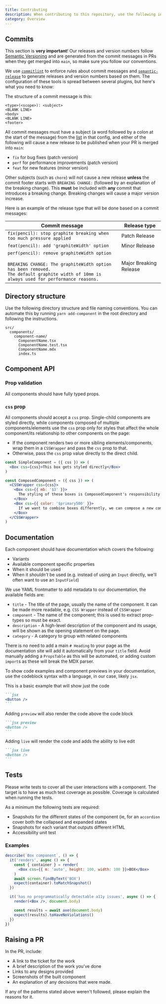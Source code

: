 ```yaml
---
title: Contributing
description: When contributing to this repository, use the following information, to uphold the standards we have set for this project. Please read through this and the `README.md` before starting.
category: Overview
---
```


## Commits

This section is **very important**! Our releases and version numbers follow [Semantic Versioning](https://semver.org/) and are generated from the commit messages in PRs when they get merged into `main`, so make sure you follow our conventions.

We use [`commitlint`](https://github.com/conventional-changelog/commitlint) to enforce rules about commit messages and [`semantic-release`](https://github.com/semantic-release/semantic-release) to generate releases and version numbers based on them. The configuration of these tools is spread between several plugins, but here's what you need to know:

The structure of a commit message is this:

```
<type>(<scope>): <subject>
<BLANK LINE>
<body>
<BLANK LINE>
<footer>
```

All commit messages must have a subject (a word followed by a colon at the start of the message) from the [list](https://github.com/conventional-changelog/commitlint/tree/master/@commitlint/config-conventional#type-enum) in that config, and either of the following will cause a new release to be published when your PR is merged into `main`:

- `fix` for bug fixes (patch version)
- `perf` for performance improvements (patch version)
- `feat` for new features (minor version)

Other subjects (such as `chore`) will not cause a new release **unless** the commit footer starts with `BREAKING CHANGE:` (followed by an explanation of the breaking change). This **must** be included with **any** commit that introduces a breaking change. Breaking changes will cause a major version increase.

Here is an example of the release type that will be done based on a commit messages:

| Commit message                                                                                                                                                                                   | Release type           |
| ------------------------------------------------------------------------------------------------------------------------------------------------------------------------------------------------ | ---------------------- |
| `fix(pencil): stop graphite breaking when too much pressure applied`                                                                                                                             | Patch Release          |
| `feat(pencil): add 'graphiteWidth' option`                                                                                                                                                       | Minor Release          |
| `perf(pencil): remove graphiteWidth option`<br><br>`BREAKING CHANGE: The graphiteWidth option has been removed.`<br>`The default graphite width of 10mm is always used for performance reasons.` | Major Breaking Release |

## Directory structure

Use the following directory structure and file naming conventions. You can automate this by running `yarn add-component` in the root directory and following the instructions.

```
src/
  components/
    component-name/
      ComponentName.tsx
      ComponentName.test.tsx
      ComponentName.mdx
      index.ts
```

## Component API

### Prop validation

All components should have fully typed props.

### `css` prop

All components should accept a `css` prop. Single-child components are styled directly, while components composed of multiple components/elements use the `css` prop only for styles that affect the whole component/its relationship to other components on the page:

- If the component renders two or more sibling elements/components, wrap them in a `CSSWrapper` and pass the `css` prop to that.
- Otherwise, pass the `css` prop value directly to the direct child.

```jsx
const SimpleComponent = ({ css }) => (
  <Box css={css}>This box gets styled directly</Box>
)

const ComposedComponent = ({ css }) => (
  <CSSWrapper css={css}>
    <Box css={{ mb: '$3' }}>
      The styling of these boxes is ComposedComponent's responsibility
    </Box>
    <Box css={{ color: '$primary500' }}>
      If we want to combine boxes differently, we can compose a new component
    </Box>
  </CSSWrapper>
)
```

## Documentation

Each component should have documentation which covers the following:

- Variants
- Available component specific properties
- When it should be used
- When it _shouldn't_ be used (e.g. instead of using an `Input` directly, we'll often want to use an `InputField`)

We use YAML frontmatter to add metadata to our documentation, the available fields are:

- `title` - The title of the page, usually the name of the component. It can be made more readable, e.g. `CSS Wrapper` instead of `CSSWrapper`
- `component` - The name of the component; this is used to extract prop-types so must be exact.
- `description` - A high-level description of the component and its usage, will be shown as the opening statement on the page.
- `category` - A category to group with related components

There is no need to add a main `# Heading` to your page as the documentation site will add it automatically from your `title` field. Avoid manually adding a `PropsTable` as this will be automated, or adding custom `import`s as these will break the MDX parser.

To show code examples and component previews in your documentation, use the codeblock syntax with a language, in our case, likely `jsx`.

This is a basic example that will show just the code

````md
```jsx
<Button />
```
````

Adding `preview` will also render the code above the code block

````md
```jsx preview
<Button />
```
````

Adding `live` will render the code and adds the ability to live edit

````md
```jsx live
<Button />
```
````

## Tests

Please write tests to cover all the user interactions with a component. The target is to have as much test coverage as possible. Coverage is calculated when running the tests.

As a minimum the following tests are required:

- Snapshots for the different states of the component (ie, for an `accordion` cover both the collapsed and expanded states
- Snapshots for each variant that outputs different HTML
- Accessibility unit test

### Examples

```jsx
describe(`Box component`, () => {
  it('renders', async () => {
    const { container } = render(
      <Box css={{ m: 'auto', height: 100, width: 100 }}>BOX</Box>
    )
    await screen.findByText('BOX')
    expect(container).toMatchSnapshot()
  })

  it('has no programmatically detectable a11y issues', async () => {
    render(<Box />, document.body)

    const results = await axe(document.body)
    expect(results).toHaveNoViolations()
  })
})
```

## Raising a PR

In the PR, include:

- A link to the ticket for the work
- A brief description of the work you've done
- Links to any designs provided
- Screenshots of the built component
- An explanation of any decisions that were made.

If any of the patterns stated above weren't followed, please explain the reasons for it.
